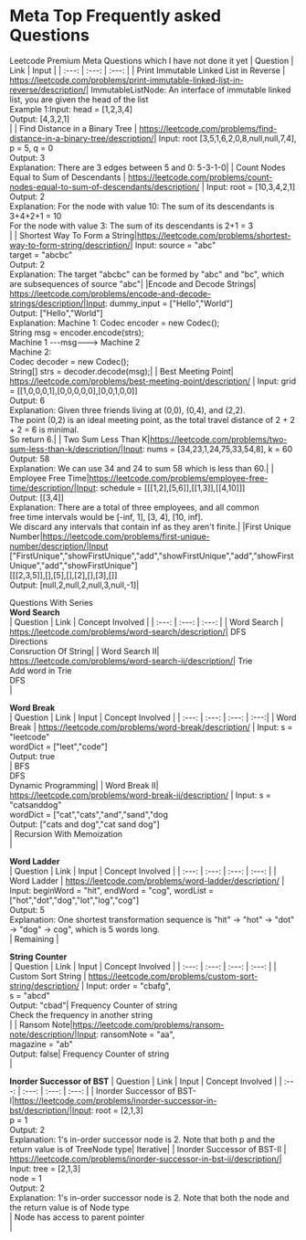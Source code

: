 # Meta Top Frequently asked Questions

Leetcode Premium Meta Questions which I have not done it yet
| Question | Link | Input |
| :---: | :---: | :---: |
| Print Immutable Linked List in Reverse | https://leetcode.com/problems/print-immutable-linked-list-in-reverse/description/| ImmutableListNode: An interface of immutable linked list, you are given the head of the list<br>Example 1:Input: head = [1,2,3,4]<br>Output: [4,3,2,1]<br>|
| Find Distance in a Binary Tree | https://leetcode.com/problems/find-distance-in-a-binary-tree/description/| Input: root [3,5,1,6,2,0,8,null,null,7,4], p = 5, q = 0<br>Output: 3<br>Explanation: There are 3 edges between 5 and 0: 5-3-1-0|
| Count Nodes Equal to Sum of Descendants | https://leetcode.com/problems/count-nodes-equal-to-sum-of-descendants/description/ | Input: root = [10,3,4,2,1]<br>Output: 2<br>Explanation: For the node with value 10: The sum of its descendants is 3+4+2+1 = 10<br>For the node with value 3: The sum of its descendants is 2+1 = 3<br>|
| Shortest Way To Form a String|https://leetcode.com/problems/shortest-way-to-form-string/description/| Input: source = "abc"<br>target = "abcbc"<br>Output: 2<br>Explanation: The target "abcbc" can be formed by "abc" and "bc", which are subsequences of source "abc"|
|Encode and Decode Strings| https://leetcode.com/problems/encode-and-decode-strings/description/|Input: dummy_input = ["Hello","World"]<br>Output: ["Hello","World"]<br>Explanation: Machine 1: Codec encoder = new Codec();<br>String msg = encoder.encode(strs);<br>Machine 1 ---msg---> Machine 2<br>Machine 2:<br>Codec decoder = new Codec();<br>String[] strs = decoder.decode(msg);|
| Best Meeting Point| https://leetcode.com/problems/best-meeting-point/description/ | Input: grid = [[1,0,0,0,1],[0,0,0,0,0],[0,0,1,0,0]]<br>Output: 6<br>Explanation: Given three friends living at (0,0), (0,4), and (2,2).<br>The point (0,2) is an ideal meeting point, as the total travel distance of 2 + 2 + 2 = 6 is minimal.<br>So return 6.|
| Two Sum Less Than K|https://leetcode.com/problems/two-sum-less-than-k/description/|Input: nums = [34,23,1,24,75,33,54,8], k = 60<br>Output: 58<br>Explanation: We can use 34 and 24 to sum 58 which is less than 60.|
| Employee Free Time|https://leetcode.com/problems/employee-free-time/description/|Input: schedule = [[[1,2],[5,6]],[[1,3]],[[4,10]]]<br>Output: [[3,4]]<br>Explanation: There are a total of three employees, and all common<br>free time intervals would be [-inf, 1], [3, 4], [10, inf].<br>We discard any intervals that contain inf as they aren't finite.|
|First Unique Number|https://leetcode.com/problems/first-unique-number/description/|Input<br>["FirstUnique","showFirstUnique","add","showFirstUnique","add","showFirstUnique","add","showFirstUnique"]<br>[[[2,3,5]],[],[5],[],[2],[],[3],[]]<br>Output: [null,2,null,2,null,3,null,-1]|



Questions With Series<br>
**Word Search**<br>
| Question | Link | Concept Involved |
| :---:   | :---: | :---: |
| Word Search | https://leetcode.com/problems/word-search/description/| DFS<br>Directions<br>Consruction Of String|
| Word Search II| https://leetcode.com/problems/word-search-ii/description/| Trie<br>Add word in Trie<br>DFS<br>|

**Word Break**<br>
| Question | Link | Input | Concept Involved |
| :---:   | :---: | :---: | :---:|
| Word Break | https://leetcode.com/problems/word-break/description/ | Input: s = "leetcode"<br>wordDict = ["leet","code"]<br>Output: true<br>|  BFS<br>DFS<br>Dynamic Programming|
| Word Break II| https://leetcode.com/problems/word-break-ii/description/ | Input: s = "catsanddog"<br>wordDict = ["cat","cats","and","sand","dog<br>Output: ["cats and dog","cat sand dog"]<br>| Recursion With Memoization<br>|

**Word Ladder**<br>
| Question | Link | Input | Concept Involved |
| :---:   | :---: | :---: | :---: |
| Word Ladder | https://leetcode.com/problems/word-ladder/description/ | Input: beginWord = "hit", endWord = "cog", wordList = ["hot","dot","dog","lot","log","cog"] <br> Output: 5 <br>Explanation: One shortest transformation sequence is "hit" -> "hot" -> "dot" -> "dog" -> cog", which is 5 words long.<br> | Remaining |

**String Counter**<br>
| Question | Link | Input | Concept Involved |
| :---:   | :---: | :---: | :---: |
| Custom Sort String | https://leetcode.com/problems/custom-sort-string/description/ | Input: order = "cbafg",<br>s = "abcd"<br>Output: "cbad"| Frequency Counter of string<br>Check the frequency in another string<br>|
| Ransom Note|https://leetcode.com/problems/ransom-note/description/|Input: ransomNote = "aa",<br>magazine = "ab"<br>Output: false| Frequency Counter of string<br>|

**Inorder Successor of BST**
| Question | Link | Input | Concept Involved |
| :---:   | :---: | :---: | :---: |
| Inorder Successor of BST-I|https://leetcode.com/problems/inorder-successor-in-bst/description/|Input: root = [2,1,3]<br>p = 1<br>Output: 2<br>Explanation: 1's in-order successor node is 2. Note that both p and the return value is of TreeNode type| Iterative|
| Inorder Successor of BST-II | https://leetcode.com/problems/inorder-successor-in-bst-ii/description/| Input: tree = [2,1,3]<br>node = 1<br>Output: 2<br>Explanation: 1's in-order successor node is 2. Note that both the node and the return value is of Node type<br>| Node has access to parent pointer<br>|






